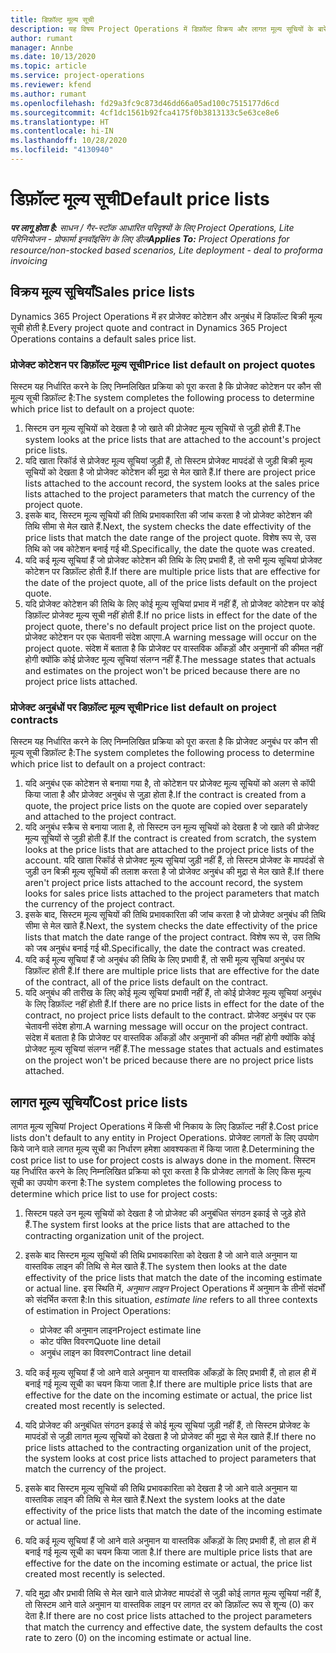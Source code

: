 ```yaml
---
title: डिफ़ॉल्ट मूल्य सूची
description: यह विषय Project Operations में डिफ़ॉल्ट विक्रय और लागत मूल्य सूचियों के बारे में जानकारी प्रदान करता है.
author: rumant
manager: Annbe
ms.date: 10/13/2020
ms.topic: article
ms.service: project-operations
ms.reviewer: kfend
ms.author: rumant
ms.openlocfilehash: fd29a3fc9c873d46dd66a05ad100c7515177d6cd
ms.sourcegitcommit: 4cf1dc1561b92fca4175f0b3813133c5e63ce8e6
ms.translationtype: HT
ms.contentlocale: hi-IN
ms.lasthandoff: 10/28/2020
ms.locfileid: "4130940"
---
```

# <a name="default-price-lists"></a><span data-ttu-id="a5027-103">डिफ़ॉल्ट मूल्य सूची</span><span class="sxs-lookup"><span data-stu-id="a5027-103">Default price lists</span></span>

<span data-ttu-id="a5027-104">_**पर लागू होता है:** साधन / गैर-स्टॉक आधारित परिदृश्यों के लिए Project Operations, Lite परिनियोजन - प्रोफार्मा इनवॉइसिंग के लिए डील_</span><span class="sxs-lookup"><span data-stu-id="a5027-104">_**Applies To:** Project Operations for resource/non-stocked based scenarios, Lite deployment - deal to proforma invoicing_</span></span>

## <a name="sales-price-lists"></a><span data-ttu-id="a5027-105">विक्रय मूल्य सूचियाँ</span><span class="sxs-lookup"><span data-stu-id="a5027-105">Sales price lists</span></span>

<span data-ttu-id="a5027-106">Dynamics 365 Project Operations में हर प्रोजेक्ट कोटेशन और अनुबंध में डिफॉल्ट बिक्री मूल्य सूची होती है.</span><span class="sxs-lookup"><span data-stu-id="a5027-106">Every project quote and contract in Dynamics 365 Project Operations contains a default sales price list.</span></span> 

### <a name="price-list-default-on-project-quotes"></a><span data-ttu-id="a5027-107">प्रोजेक्ट कोटेशन पर डिफ़ॉल्ट मूल्य सूची</span><span class="sxs-lookup"><span data-stu-id="a5027-107">Price list default on project quotes</span></span>
<span data-ttu-id="a5027-108">सिस्टम यह निर्धारित करने के लिए निम्नलिखित प्रक्रिया को पूरा करता है कि प्रोजेक्ट कोटेशन पर कौन सी मूल्य सूची डिफ़ॉल्ट है:</span><span class="sxs-lookup"><span data-stu-id="a5027-108">The system completes the following process to determine which price list to default on a project quote:</span></span>

1. <span data-ttu-id="a5027-109">सिस्टम उन मूल्य सूचियों को देखता है जो खाते की प्रोजेक्ट मूल्य सूचियों से जुड़ी होती हैं.</span><span class="sxs-lookup"><span data-stu-id="a5027-109">The system looks at the price lists that are attached to the account's project price lists.</span></span> 
2. <span data-ttu-id="a5027-110">यदि खाता रिकॉर्ड से प्रोजेक्ट मूल्य सूचियां जुड़ी हैं, तो सिस्टम प्रोजेक्ट मापदंडों से जुड़ी बिक्री मूल्य सूचियों को देखता है जो प्रोजेक्ट कोटेशन की मुद्रा से मेल खाते हैं.</span><span class="sxs-lookup"><span data-stu-id="a5027-110">If there are project price lists attached to the account record, the system looks at the sales price lists attached to the project parameters that match the currency of the project quote.</span></span>
3. <span data-ttu-id="a5027-111">इसके बाद, सिस्टम मूल्य सूचियों की तिथि प्रभावकारिता की जांच करता है जो प्रोजेक्ट कोटेशन की तिथि सीमा से मेल खाते हैं.</span><span class="sxs-lookup"><span data-stu-id="a5027-111">Next, the system checks the date effectivity of the price lists that match the date range of the project quote.</span></span> <span data-ttu-id="a5027-112">विशेष रूप से, उस तिथि को जब कोटेशन बनाई गई थी.</span><span class="sxs-lookup"><span data-stu-id="a5027-112">Specifically, the date the quote was created.</span></span>
4. <span data-ttu-id="a5027-113">यदि कई मूल्य सूचियां हैं जो प्रोजेक्ट कोटेशन की तिथि के लिए प्रभावी हैं, तो सभी मूल्य सूचियां प्रोजेक्ट कोटेशन पर डिफ़ॉल्ट होती हैं.</span><span class="sxs-lookup"><span data-stu-id="a5027-113">If there are multiple price lists that are effective for the date of the project quote, all of the price lists default on the project quote.</span></span>
5. <span data-ttu-id="a5027-114">यदि प्रोजेक्ट कोटेशन की तिथि के लिए कोई मूल्य सूचियां प्रभाव में नहीं हैं, तो प्रोजेक्ट कोटेशन पर कोई डिफ़ॉल्ट प्रोजेक्ट मूल्य सूची नहीं होती हैं.</span><span class="sxs-lookup"><span data-stu-id="a5027-114">If no price lists in effect for the date of the project quote, there's no default project price list on the project quote.</span></span> <span data-ttu-id="a5027-115">प्रोजेक्ट कोटेशन पर एक चेतावनी संदेश आएगा.</span><span class="sxs-lookup"><span data-stu-id="a5027-115">A warning message will occur on the project quote.</span></span> <span data-ttu-id="a5027-116">संदेश में बताता है कि प्रोजेक्ट पर वास्तविक आँकड़ों और अनुमानों की कीमत नहीं होगी क्योंकि कोई प्रोजेक्ट मूल्य सूचियां संलग्न नहीं हैं.</span><span class="sxs-lookup"><span data-stu-id="a5027-116">The message states that actuals and estimates on the project won't be priced because there are no project price lists attached.</span></span>

### <a name="price-list-default-on-project-contracts"></a><span data-ttu-id="a5027-117">प्रोजेक्ट अनुबंधों पर डिफ़ॉल्ट मूल्य सूची</span><span class="sxs-lookup"><span data-stu-id="a5027-117">Price list default on project contracts</span></span> 
<span data-ttu-id="a5027-118">सिस्टम यह निर्धारित करने के लिए निम्नलिखित प्रक्रिया को पूरा करता है कि प्रोजेक्ट अनुबंध पर कौन सी मूल्य सूची डिफ़ॉल्ट है:</span><span class="sxs-lookup"><span data-stu-id="a5027-118">The system completes the following process to determine which price list to default on a project contract:</span></span>

1. <span data-ttu-id="a5027-119">यदि अनुबंध एक कोटेशन से बनाया गया है, तो कोटेशन पर प्रोजेक्ट मूल्य सूचियों को अलग से कॉपी किया जाता है और प्रोजेक्ट अनुबंध से जुड़ा होता है.</span><span class="sxs-lookup"><span data-stu-id="a5027-119">If the contract is created from a quote, the project price lists on the quote are copied over separately and attached to the project contract.</span></span>
2. <span data-ttu-id="a5027-120">यदि अनुबंध स्क्रैच से बनाया जाता है, तो सिस्टम उन मूल्य सूचियों को देखता है जो खाते की प्रोजेक्ट मूल्य सूचियों से जुड़ी होती हैं.</span><span class="sxs-lookup"><span data-stu-id="a5027-120">If the contract is created from scratch, the system looks at the price lists that are attached to the project price lists of the account.</span></span> <span data-ttu-id="a5027-121">यदि खाता रिकॉर्ड से प्रोजेक्ट मूल्य सूचियां जुड़ी नहीं हैं, तो सिस्टम प्रोजेक्ट के मापदंडों से जुड़ी उन बिक्री मूल्य सूचियों की तलाश करता है जो प्रोजेक्ट अनुबंध की मुद्रा से मेल खाते हैं.</span><span class="sxs-lookup"><span data-stu-id="a5027-121">If there aren't project price lists attached to the account record, the system looks for sales price lists attached to the project parameters that match the currency of the project contract.</span></span>
4. <span data-ttu-id="a5027-122">इसके बाद, सिस्टम मूल्य सूचियों की तिथि प्रभावकारिता की जांच करता है जो प्रोजेक्ट अनुबंध की तिथि सीमा से मेल खाते हैं.</span><span class="sxs-lookup"><span data-stu-id="a5027-122">Next, the system checks the date effectivity of the price lists that match the date range of the project contract.</span></span> <span data-ttu-id="a5027-123">विशेष रूप से, उस तिथि को जब अनुबंध बनाई गई थी.</span><span class="sxs-lookup"><span data-stu-id="a5027-123">Specifically, the date the contract was created.</span></span>
5. <span data-ttu-id="a5027-124">यदि कई मूल्य सूचियां हैं जो अनुबंध की तिथि के लिए प्रभावी हैं, तो सभी मूल्य सूचियां अनुबंध पर डिफ़ॉल्ट होती हैं.</span><span class="sxs-lookup"><span data-stu-id="a5027-124">If there are multiple price lists that are effective for the date of the contract, all of the price lists default on the contract.</span></span>
6. <span data-ttu-id="a5027-125">यदि अनुबंध की तारीख के लिए कोई मूल्य सूचियां प्रभावी नहीं हैं, तो कोई प्रोजेक्ट मूल्य सूचियां अनुबंध के लिए डिफ़ॉल्ट नहीं होती हैं.</span><span class="sxs-lookup"><span data-stu-id="a5027-125">If there are no price lists in effect for the date of the contract, no project price lists default to the contract.</span></span> <span data-ttu-id="a5027-126">प्रोजेक्ट अनुबंध पर एक चेतावनी संदेश होगा.</span><span class="sxs-lookup"><span data-stu-id="a5027-126">A warning message will occur on the project contract.</span></span> <span data-ttu-id="a5027-127">संदेश में बताता है कि प्रोजेक्ट पर वास्तविक आँकड़ों और अनुमानों की कीमत नहीं होगी क्योंकि कोई प्रोजेक्ट मूल्य सूचियां संलग्न नहीं हैं.</span><span class="sxs-lookup"><span data-stu-id="a5027-127">The message states that actuals and estimates on the project won't be priced because there are no project price lists attached.</span></span>

## <a name="cost-price-lists"></a><span data-ttu-id="a5027-128">लागत मूल्य सूचियाँ</span><span class="sxs-lookup"><span data-stu-id="a5027-128">Cost price lists</span></span>

<span data-ttu-id="a5027-129">लागत मूल्य सूचियां Project Operations में किसी भी निकाय के लिए डिफ़ॉल्ट नहीं है.</span><span class="sxs-lookup"><span data-stu-id="a5027-129">Cost price lists don't default to any entity in Project Operations.</span></span> <span data-ttu-id="a5027-130">प्रोजेक्ट लागतों के लिए उपयोग किये जाने वाले लागत मूल्य सूची का निर्धारण हमेशा आवश्यकता में किया जाता है.</span><span class="sxs-lookup"><span data-stu-id="a5027-130">Determining the cost price list to use for project costs is always done in the moment.</span></span> <span data-ttu-id="a5027-131">सिस्टम यह निर्धारित करने के लिए निम्नलिखित प्रक्रिया को पूरा करता है कि प्रोजेक्ट लागतों के लिए किस मूल्य सूची का उपयोग करना है:</span><span class="sxs-lookup"><span data-stu-id="a5027-131">The system completes the following process to determine which price list to use for project costs:</span></span>

1. <span data-ttu-id="a5027-132">सिस्टम पहले उन मूल्य सूचियों को देखता है जो प्रोजेक्ट की अनुबंधित संगठन इकाई से जुड़े होते हैं.</span><span class="sxs-lookup"><span data-stu-id="a5027-132">The system first looks at the price lists that are attached to the contracting organization unit of the project.</span></span>
2. <span data-ttu-id="a5027-133">इसके बाद सिस्टम मूल्य सूचियों की तिथि प्रभावकारिता को देखता है जो आने वाले अनुमान या वास्तविक लाइन की तिथि से मेल खाते हैं.</span><span class="sxs-lookup"><span data-stu-id="a5027-133">The system then looks at the date effectivity of the price lists that match the date of the incoming estimate or actual line.</span></span> <span data-ttu-id="a5027-134">इस स्थिति में, *अनुमान लाइन* Project Operations में अनुमान के तीनों संदर्भों को संदर्भित करता है:</span><span class="sxs-lookup"><span data-stu-id="a5027-134">In this situation, *estimate line* refers to all three contexts of estimation in Project Operations:</span></span>

    - <span data-ttu-id="a5027-135">प्रोजेक्ट की अनुमान लाइन</span><span class="sxs-lookup"><span data-stu-id="a5027-135">Project estimate line</span></span>
    - <span data-ttu-id="a5027-136">कोट पंक्ति विवरण</span><span class="sxs-lookup"><span data-stu-id="a5027-136">Quote line detail</span></span>
    - <span data-ttu-id="a5027-137">अनुबंध लाइन का विवरण</span><span class="sxs-lookup"><span data-stu-id="a5027-137">Contract line detail</span></span>
  
3. <span data-ttu-id="a5027-138">यदि कई मूल्य सूचियां हैं जो आने वाले अनुमान या वास्तविक आँकड़ों के लिए प्रभावी हैं, तो हाल ही में बनाई गई मूल्य सूची का चयन किया जाता है.</span><span class="sxs-lookup"><span data-stu-id="a5027-138">If there are multiple price lists that are effective for the date on the incoming estimate or actual, the price list created most recently is selected.</span></span>
4. <span data-ttu-id="a5027-139">यदि प्रोजेक्ट की अनुबंधित संगठन इकाई से कोई मूल्य सूचियां जुड़ी नहीं हैं, तो सिस्टम प्रोजेक्ट के मापदंडों से जुड़ी लागत मूल्य सूचियों को देखता है जो प्रोजेक्ट की मुद्रा से मेल खाते हैं.</span><span class="sxs-lookup"><span data-stu-id="a5027-139">If there no price lists attached to the contracting organization unit of the project, the system looks at cost price lists attached to project parameters that match the currency of the project.</span></span>
5. <span data-ttu-id="a5027-140">इसके बाद सिस्टम मूल्य सूचियों की तिथि प्रभावकारिता को देखता है जो आने वाले अनुमान या वास्तविक लाइन की तिथि से मेल खाते हैं.</span><span class="sxs-lookup"><span data-stu-id="a5027-140">Next the system looks at the date effectivity of the price lists that match the date of the incoming estimate or actual line.</span></span> 
6. <span data-ttu-id="a5027-141">यदि कई मूल्य सूचियां हैं जो आने वाले अनुमान या वास्तविक आँकड़ों के लिए प्रभावी हैं, तो हाल ही में बनाई गई मूल्य सूची का चयन किया जाता है.</span><span class="sxs-lookup"><span data-stu-id="a5027-141">If there are multiple price lists that are effective for the date on the incoming estimate or actual, the price list created most recently is selected.</span></span>
7. <span data-ttu-id="a5027-142">यदि मुद्रा और प्रभावी तिथि से मेल खाने वाले प्रोजेक्ट मापदंडों से जुड़ी कोई लागत मूल्य सूचियां नहीं हैं, तो सिस्टम आने वाले अनुमान या वास्तविक लाइन पर लागत दर को डिफ़ॉल्ट रूप से शून्य (0) कर देता है.</span><span class="sxs-lookup"><span data-stu-id="a5027-142">If there are no cost price lists attached to the project parameters that match the currency and effective date, the system defaults the cost rate to zero (0) on the incoming estimate or actual line.</span></span>
